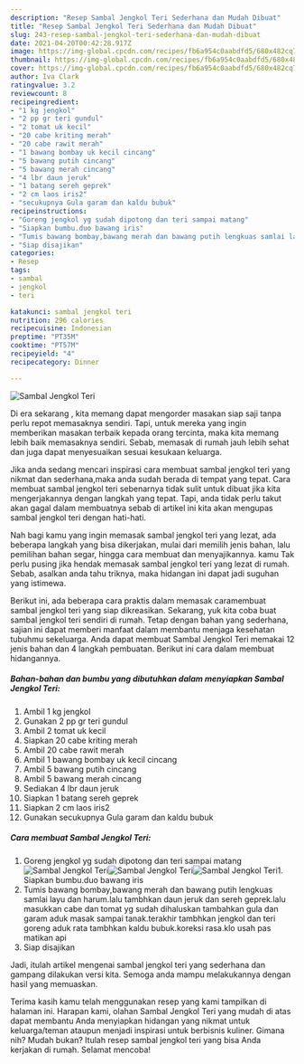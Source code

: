 ```yaml
---
description: "Resep Sambal Jengkol Teri Sederhana dan Mudah Dibuat"
title: "Resep Sambal Jengkol Teri Sederhana dan Mudah Dibuat"
slug: 243-resep-sambal-jengkol-teri-sederhana-dan-mudah-dibuat
date: 2021-04-20T00:42:28.917Z
image: https://img-global.cpcdn.com/recipes/fb6a954c0aabdfd5/680x482cq70/sambal-jengkol-teri-foto-resep-utama.jpg
thumbnail: https://img-global.cpcdn.com/recipes/fb6a954c0aabdfd5/680x482cq70/sambal-jengkol-teri-foto-resep-utama.jpg
cover: https://img-global.cpcdn.com/recipes/fb6a954c0aabdfd5/680x482cq70/sambal-jengkol-teri-foto-resep-utama.jpg
author: Iva Clark
ratingvalue: 3.2
reviewcount: 8
recipeingredient:
- "1 kg jengkol"
- "2 pp gr teri gundul"
- "2 tomat uk kecil"
- "20 cabe kriting merah"
- "20 cabe rawit merah"
- "1 bawang bombay uk kecil cincang"
- "5 bawang putih cincang"
- "5 bawang merah cincang"
- "4 lbr daun jeruk"
- "1 batang sereh geprek"
- "2 cm laos iris2"
- "secukupnya Gula garam dan kaldu bubuk"
recipeinstructions:
- "Goreng jengkol yg sudah dipotong dan teri sampai matang"
- "Siapkan bumbu.duo bawang iris"
- "Tumis bawang bombay,bawang merah dan bawang putih lengkuas samlai layu dan harum.lalu tambhkan daun jeruk dan sereh geprek.lalu masukkan cabe dan tomat yg sudah dihaluskan tambahkan gula dan garam aduk masak sampai tanak.terakhir tambhkan jengkol dan teri goreng aduk rata tambhkan kaldu bubuk.koreksi rasa.klo usah pas matikan api"
- "Siap disajikan"
categories:
- Resep
tags:
- sambal
- jengkol
- teri

katakunci: sambal jengkol teri 
nutrition: 296 calories
recipecuisine: Indonesian
preptime: "PT35M"
cooktime: "PT57M"
recipeyield: "4"
recipecategory: Dinner

---
```



![Sambal Jengkol Teri](https://img-global.cpcdn.com/recipes/fb6a954c0aabdfd5/680x482cq70/sambal-jengkol-teri-foto-resep-utama.jpg)

Di era  sekarang , kita memang dapat mengorder masakan siap saji tanpa perlu repot memasaknya sendiri. Tapi, untuk mereka yang ingin memberikan masakan terbaik kepada orang tercinta, maka kita memang lebih baik memasaknya sendiri. Sebab, memasak di rumah jauh lebih sehat dan juga dapat menyesuaikan sesuai kesukaan keluarga.

Jika anda sedang mencari inspirasi cara membuat sambal jengkol teri yang nikmat dan sederhana,maka anda sudah berada di tempat yang tepat. Cara membuat sambal jengkol teri  sebenarnya tidak sulit untuk dibuat jika kita mengerjakannya dengan langkah yang tepat. Tapi, anda tidak perlu takut akan gagal dalam membuatnya 
sebab di artikel ini kita akan mengupas sambal jengkol teri dengan hati-hati.  



Nah bagi kamu yang ingin memasak sambal jengkol teri yang lezat, ada beberapa langkah yang bisa dikerjakan, mulai dari memilih jenis bahan, lalu pemilihan bahan segar, hingga cara membuat dan menyajikannya. kamu Tak perlu pusing jika hendak memasak sambal jengkol teri yang lezat di rumah. Sebab, asalkan anda  tahu triknya, maka hidangan ini dapat jadi suguhan yang istimewa.

Berikut ini, ada beberapa cara praktis  dalam memasak caramembuat sambal jengkol teri yang siap dikreasikan. Sekarang, yuk kita coba buat sambal jengkol teri sendiri di rumah. Tetap dengan bahan yang sederhana, sajian ini dapat memberi manfaat dalam membantu menjaga kesehatan tubuhmu sekeluarga. Anda dapat membuat Sambal Jengkol Teri memakai 12 jenis bahan dan 4 langkah pembuatan. Berikut ini cara dalam membuat hidangannya.

<!--inarticleads1-->

##### Bahan-bahan dan bumbu yang dibutuhkan dalam menyiapkan Sambal Jengkol Teri:

1. Ambil 1 kg jengkol
1. Gunakan 2 pp gr teri gundul
1. Ambil 2 tomat uk kecil
1. Siapkan 20 cabe kriting merah
1. Ambil 20 cabe rawit merah
1. Ambil 1 bawang bombay uk kecil cincang
1. Ambil 5 bawang putih cincang
1. Ambil 5 bawang merah cincang
1. Sediakan 4 lbr daun jeruk
1. Siapkan 1 batang sereh geprek
1. Siapkan 2 cm laos iris2
1. Gunakan secukupnya Gula garam dan kaldu bubuk




<!--inarticleads2-->

##### Cara membuat Sambal Jengkol Teri:

1. Goreng jengkol yg sudah dipotong dan teri sampai matang
<img src="https://img-global.cpcdn.com/steps/27bb0c9a5533b48b/160x128cq70/sambal-jengkol-teri-langkah-memasak-1-foto.jpg" alt="Sambal Jengkol Teri"><img src="https://img-global.cpcdn.com/steps/a5a5a783750ae1fd/160x128cq70/sambal-jengkol-teri-langkah-memasak-1-foto.jpg" alt="Sambal Jengkol Teri"><img src="https://img-global.cpcdn.com/steps/ae3d84256935d6df/160x128cq70/sambal-jengkol-teri-langkah-memasak-1-foto.jpg" alt="Sambal Jengkol Teri">1. Siapkan bumbu.duo bawang iris
1. Tumis bawang bombay,bawang merah dan bawang putih lengkuas samlai layu dan harum.lalu tambhkan daun jeruk dan sereh geprek.lalu masukkan cabe dan tomat yg sudah dihaluskan tambahkan gula dan garam aduk masak sampai tanak.terakhir tambhkan jengkol dan teri goreng aduk rata tambhkan kaldu bubuk.koreksi rasa.klo usah pas matikan api
1. Siap disajikan




Jadi, itulah artikel mengenai  sambal jengkol teri  yang sederhana dan gampang dilakukan versi kita. Semoga anda mampu melakukannya dengan hasil yang memuaskan. 

Terima kasih kamu telah menggunakan resep yang kami tampilkan di halaman ini. Harapan kami, olahan  Sambal Jengkol Teri yang mudah di atas dapat membantu Anda menyiapkan hidangan yang nikmat untuk keluarga/teman ataupun menjadi inspirasi untuk berbisnis kuliner. Gimana nih? Mudah bukan? Itulah resep sambal jengkol teri yang bisa Anda kerjakan di rumah. Selamat mencoba!

